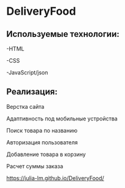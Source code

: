 # DeliveryFood
## Используемые технологии:

-HTML

-CSS

-JavaScript/json

## Реализация:

Верстка сайта

Адаптивность под мобильные устройства

Поиск товара по названию

Авторизация пользователя

Добавление товара в корзину

Расчет суммы заказа


https://julia-lm.github.io/DeliveryFood/
